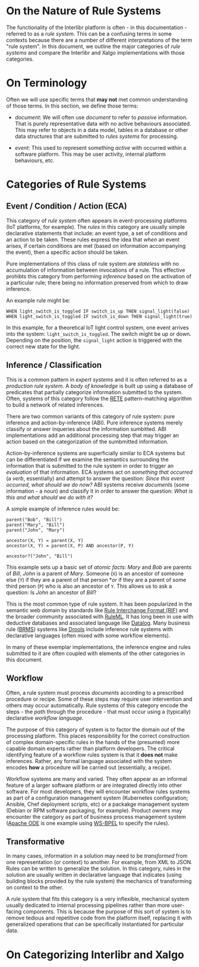 # On the Nature of Rule Systems

The functionality of the Interlibr platform is often - in this documentation -
referred to as a *rule system*. This can be a confusing terms in some contexts
because there are a number of different interpretations of the term "rule
system". In this document, we outline the major categories of *rule systems* and
compare the Interlibr and Xalgo implementations with those categories.

# On Terminology

Often we will use specific terms that **may not** met common understanding of
those terms. In this section, we define those terms:

* *document*: We will often use *document* to refer to *passive*
  information. That is purely representative data with no active behaviours
  associated. This may refer to objects in a data model, tables in a database or
  other data structures that are submitted to *rules systems* for processing.

* *event*: This used to represent something *active* with occurred within a
  software platform. This may be user activity, internal platform behaviours,
  etc.

# Categories of Rule Systems

## Event / Condition / Action (ECA)

This category of *rule system* often appears in event-processing platforms (IoT
platforms, for example). The *rules* in this category are usually simple
declarative statements that include: an event type, a set of conditions and an
action to be taken. These rules express the idea that *when* an event arises, if
certain conditions are met (based on information accompanying the event), then a
specific action should be taken.

Pure implementations of this class of rule system are *stateless* with no
accumulation of information between invocations of a rule. This effective
prohibts this category from performing *inference* based on the activation of a
particular rule; there being no information preserved from which to draw
inference.

An example rule might be:

```
WHEN light_switch_is_toggled IF switch_is_up THEN signal_light(false)
WHEN light_switch_is_toggled IF switch_is_down THEN signal_light(true)
```

In this example, for a theoretical IoT light control system, one event arrives
into the system: `light_switch_is_toggled`. The switch might be up or
down. Depending on the position, the `signal_light` action is triggered with the
correct new state for the light.

## Inference / Classification

This is a common pattern in *expert systems* and it is often referred to as a
*production rule system*. A *body of knowledge* is built up using a database of
predicates that partially categorize information submitted to the system. Often,
systems of this category follow the
[RETE](https://en.wikipedia.org/wiki/Rete_algorithm) pattern-matching algorithm
to build a network of related inferences.

There are two common variants of this category of rule system: pure inference
and action-by-inference (ABI). Pure inference systems merely classify or answer
inqueries about the information sumbitted. ABI implementations add an additional
processing step that may trigger an action based on the categorization of the
sumbmitted information.

Action-by-inference systems are superficially similar to ECA systems but can be
differentiated if we examine the semantics surrounding the information that is
submitted to the rule system in order to trigger an *evaluation* of that
information. ECA systems act on *something that occurred* (a *verb*,
essentially) and attempt to answer the question: *Since this event occurred,
what should we do now?* ABI systems receive *documents* (some information - a
*noun*) and classify it in order to answer the question: *What is this and what
should we do with it?*

A simple example of inference rules would be:

```
parent("Bob", "Bill")
parent("Mary", "Bill")
parent("John", "Mary")

ancestor(X, Y) = parent(X, Y)
ancestor(X, Y) = parent(X, P) AND ancestor(P, Y)

ancestor?("John", "Bill")
```

This example sets up a basic set of *atomic facts*: *Mary* and *Bob* are parents
of *Bill*, *John* is a parent of *Mary*. Someone (`X`) is an ancestor of someone
else (`Y`) if they are a parent of that person **or* if they are a parent of
some third person (`P`) who is also an ancestor of `Y`. This allows us to ask a
question: Is *John* an ancestor of *Bill*?

This is the most common type of rule system. It has been popularized in the
semantic web domain by standards like [Rule Interchange Format
(RIF)](https://en.wikipedia.org/wiki/Rule_Interchange_Format) and the broader
community associated with [RuleML](https://en.wikipedia.org/wiki/RuleML). It has
long been in use with deductive databases and associated language like
[Datalog](https://en.wikipedia.org/wiki/Datalog). Many business rule
([BRMS](https://en.wikipedia.org/wiki/Business_rule_management_system)) systems
like [Drools](https://en.wikipedia.org/wiki/Drools) include inference rule
systems with declarative languages (often mixed with some workflow elements).

In many of these exemplar implementations, the inference engine and rules
submitted to it are often coupled with elements of the other categories in this
document.

## Workflow

Often, a rule system must process *documents* according to a prescribed
procedure or recipe. Some of these steps may require user intervention and
others may occur automatically. Rule systems of this category encode the steps -
the *path* through the procedure - that must occur using a (typically)
declarative *workflow language*.

The purpose of this category of system is to factor the domain *out* of the
processing platform. This places responsibility for the correct construction of
complex domain-specific rules in the hands of the (presumed) more capable domain
experts rather than platform developers. The critical identifying feature of a
workflow rules system is that it **does not** make inferences. Rather, any
formal language associated with the system encodes **how** a procedure will be
carried out (essentially, a recipe).

Workflow systems are many and varied. They often appear as an informal feature
of a larger software platform or are integrated directly into other
software. For most developers, they will encounter workflow rules systems as
part of a configuration management system (Kubernetes configuration; Ansible,
Chef deployment scripts, etc) or a packakge management system (Debian or RPM
software packaging, for example). Product owners may encounter the category as
part of business process management system ([Apache
ODE](https://en.wikipedia.org/wiki/Apache_ODE) is one example using
[WS-BPEL](https://en.wikipedia.org/wiki/Business_Process_Execution_Language) to
specify the rules).

## Transformative

In many cases, information in a solution may need to be *transformed* from one
representation (or context) to another. For example, from XML to JSON. Rules can
be written to generalize the solution. In this category, rules in the solution
are usually written in declarative language that indicates (using building
blocks provided by the rule system) the mechanics of transforming on context to
the other.

A rule system that fits this category is a very inflexible, mechanical system
usually dedicated to internal processing pipelines rather than more user-facing
components. This is because the purpose of this sort of system is to remove
tedious and repetitive code from the platform itself, replacing it with
generalized operations that can be specifically instantiated for particular
data.

# On Categorizing Interlibr and Xalgo


